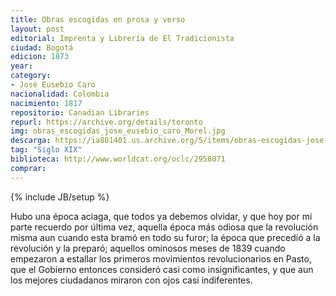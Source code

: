 ```yaml
---
title: Obras escogidas en prosa y verso
layout: post
editorial: Imprenta y Librería de El Tradicionista
ciudad: Bogotá
edicion: 1873
year: 
category: 
- José Eusebio Caro
nacionalidad: Colombia
nacimiento: 1817
repositorio: Canadian Libraries
repurl: https://archive.org/details/toronto
img: obras_escogidas_jose_eusebio_caro_Morel.jpg
descarga: https://ia801401.us.archive.org/5/items/obras-escogidas-jose-eusebio-caro/Obras%20escogidas%20-%20Jos%C3%A9%20Eusebio%20Caro.pdf
tag: "Siglo XIX"
biblioteca: http://www.worldcat.org/oclc/2958071
comprar: 
---
```

{% include JB/setup %}

Hubo una época aciaga, que todos ya debemos olvidar, y que hoy por mi parte recuerdo por última vez, aquella época más odiosa que la revolución misma aun cuando esta bramó en todo su furor; la época que precedió a la revolución y la preparó; aquellos ominosos meses de 1839 cuando empezaron a estallar los primeros movimientos revolucionarios en Pasto, que el Gobierno entonces consideró casi como insignificantes, y que aun los mejores ciudadanos miraron con ojos casi indiferentes.
